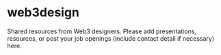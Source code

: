 # web3design
Shared resources from Web3 designers. Please add presentations, resources, or post your job openings (include contact detail if necessary) here.
